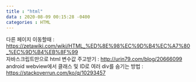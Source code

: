 ```yaml
---
title : "html"
data : 2020-08-09 00:15:28 -0400
categories : HTML
---
```

다른 페이지 이동할때 : https://zetawiki.com/wiki/HTML_%ED%8E%98%EC%9D%B4%EC%A7%80_%EC%9D%B4%EB%8F%99 <br>
자바스크립트만으로 html 변수값 주고받기 : http://urin79.com/blog/20666099
android webview에서 클래스 및 ID로 여러 div를 숨기는 방법 : https://stackoverrun.com/ko/q/10293457
